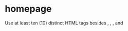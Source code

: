 # homepage

Use at least ten (10) distinct HTML tags besides <html>, <head>, <body>, and <title>.
https://getbootstrap.com/docs/5.1/getting-started/introduction/
https://getbootstrap.com/docs/5.1/components/
at least five (5) different CSS selectors
at least five (5) different CSS properties
use JavaScript to add alerts, to have an effect at a recurring interval, or to add interactivity to buttons, dropdowns, or forms

## TODO

Integrate one or more features of JavaScript into your site to make your site more interactive. For example, you can use JavaScript to add alerts, to have an effect at a recurring interval, or to add interactivity to buttons, dropdowns, or forms. Feel free to be creative!
Ensure that your site looks nice on browsers both on mobile devices as well as laptops and desktops.

palette https://www.w3schools.com/colors/tryit.asp?filename=trycolors_palettes5

- pages
  - home
  - about us
  - mission
  - donation
  - faq
